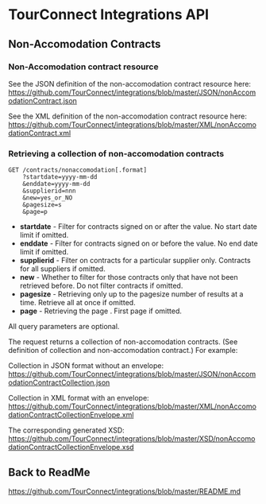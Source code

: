 TourConnect Integrations API
=============================

## Non-Accomodation Contracts

### Non-Accomodation contract resource

See the JSON definition of the non-accomodation contract resource here:
https://github.com/TourConnect/integrations/blob/master/JSON/nonAccomodationContract.json

See the XML definition of the non-accomodation contract resource here:
https://github.com/TourConnect/integrations/blob/master/XML/nonAccomodationContract.xml

### Retrieving a collection of non-accomodation contracts

```
GET /contracts/nonaccomodation[.format]
	?startdate=yyyy-mm-dd
	&enddate=yyyy-mm-dd
	&supplierid=nnn
	&new=yes_or_NO
	&pagesize=s
	&page=p
```

* **startdate** - Filter for contracts signed on or after the value. No start date limit if omitted.
* **enddate** - Filter for contracts signed on or before the value. No end date limit if omitted.
* **supplierid** - Filter on contracts for a particular supplier only. Contracts for all suppliers if omitted.
* **new** - Whether to filter for those contracts only that have not been retrieved before. Do not filter contracts if omitted.
* **pagesize** - Retrieving only up to the pagesize number of results at a time. Retrieve all at once if omitted.
* **page** - Retrieving the page . First page if omitted.

All query parameters are optional.

The request returns a collection of non-accomodation contracts. (See definition of collection and non-accomodation contract.) For example:

Collection in JSON format without an envelope:
https://github.com/TourConnect/integrations/blob/master/JSON/nonAccomodationContractCollection.json

Collection in XML format with an envelope:
https://github.com/TourConnect/integrations/blob/master/XML/nonAccomodationContractCollectionEnvelope.xml

The corresponding generated XSD:
https://github.com/TourConnect/integrations/blob/master/XSD/nonAccomodationContractCollectionEnvelope.xsd

## Back to ReadMe
https://github.com/TourConnect/integrations/blob/master/README.md